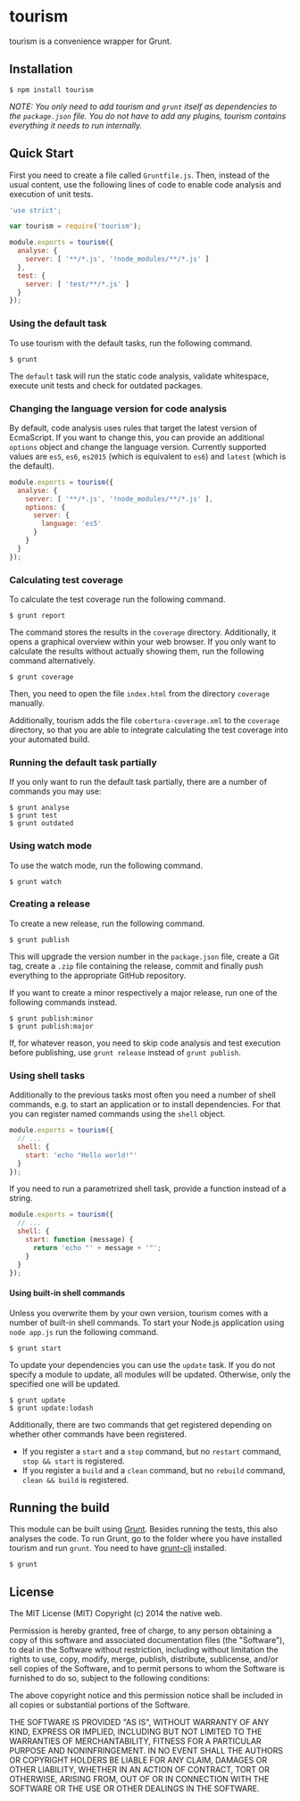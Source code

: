 # tourism

tourism is a convenience wrapper for Grunt.

## Installation

    $ npm install tourism

*NOTE: You only need to add tourism and `grunt` itself as dependencies to the `package.json` file. You do not have to add any plugins, tourism contains everything it needs to run internally.*

## Quick Start

First you need to create a file called `Gruntfile.js`. Then, instead of the usual content, use the following lines of code to enable code analysis and execution of unit tests.

```javascript
'use strict';

var tourism = require('tourism');

module.exports = tourism({
  analyse: {
    server: [ '**/*.js', '!node_modules/**/*.js' ]
  },
  test: {
    server: [ 'test/**/*.js' ]
  }
});
```

### Using the default task

To use tourism with the default tasks, run the following command.

    $ grunt

The `default` task will run the static code analysis, validate whitespace, execute unit tests and check for outdated packages.

### Changing the language version for code analysis

By default, code analysis uses rules that target the latest version of EcmaScript. If you want to change this, you can provide an additional `options` object and change the language version. Currently supported values are `es5`, `es6`, `es2015` (which is equivalent to `es6`) and `latest` (which is the default).

```javascript
module.exports = tourism({
  analyse: {
    server: [ '**/*.js', '!node_modules/**/*.js' ],
    options: {
      server: {
        language: 'es5'
      }
    }
  }
});
```

### Calculating test coverage

To calculate the test coverage run the following command.

    $ grunt report

The command stores the results in the `coverage` directory. Additionally, it opens a graphical overview within your web browser. If you only want to calculate the results without actually showing them, run the following command alternatively.

    $ grunt coverage

Then, you need to open the file `index.html` from the directory `coverage` manually.

Additionally, tourism adds the file `cobertura-coverage.xml` to the `coverage` directory, so that you are able to integrate calculating the test coverage into your automated build.

### Running the default task partially

If you only want to run the default task partially, there are a number of commands you may use:

    $ grunt analyse
    $ grunt test
    $ grunt outdated

### Using watch mode

To use the watch mode, run the following command.

    $ grunt watch

### Creating a release

To create a new release, run the following command.

    $ grunt publish

This will upgrade the version number in the `package.json` file, create a Git tag, create a `.zip` file containing the release, commit and finally push everything to the appropriate GitHub repository.

If you want to create a minor respectively a major release, run one of the following commands instead.

    $ grunt publish:minor
    $ grunt publish:major

If, for whatever reason, you need to skip code analysis and test execution before publishing, use `grunt release` instead of `grunt publish`.

### Using shell tasks

Additionally to the previous tasks most often you need a number of shell commands, e.g. to start an application or to install dependencies. For that you can register named commands using the `shell` object.

```javascript
module.exports = tourism({
  // ...
  shell: {
    start: 'echo "Hello world!"'
  }
});
```

If you need to run a parametrized shell task, provide a function instead of a string.

```javascript
module.exports = tourism({
  // ...
  shell: {
    start: function (message) {
      return 'echo "' + message + '"';
    }
  }
});
```

#### Using built-in shell commands

Unless you overwrite them by your own version, tourism comes with a number of built-in shell commands. To start your Node.js application using `node app.js` run the following command.

    $ grunt start

To update your dependencies you can use the `update` task. If you do not specify a module to update, all modules will be updated. Otherwise, only the specified one will be updated.

    $ grunt update
    $ grunt update:lodash

Additionally, there are two commands that get registered depending on whether other commands have been registered.

- If you register a `start` and a `stop` command, but no `restart` command, `stop && start` is registered.
- If you register a `build` and a `clean` command, but no `rebuild` command, `clean && build` is registered.

## Running the build

This module can be built using [Grunt](http://gruntjs.com/). Besides running the tests, this also analyses the code. To run Grunt, go to the folder where you have installed tourism and run `grunt`. You need to have [grunt-cli](https://github.com/gruntjs/grunt-cli) installed.

    $ grunt

## License

The MIT License (MIT)
Copyright (c) 2014 the native web.

Permission is hereby granted, free of charge, to any person obtaining a copy of this software and associated documentation files (the "Software"), to deal in the Software without restriction, including without limitation the rights to use, copy, modify, merge, publish, distribute, sublicense, and/or sell copies of the Software, and to permit persons to whom the Software is furnished to do so, subject to the following conditions:

The above copyright notice and this permission notice shall be included in all copies or substantial portions of the Software.

THE SOFTWARE IS PROVIDED "AS IS", WITHOUT WARRANTY OF ANY KIND, EXPRESS OR IMPLIED, INCLUDING BUT NOT LIMITED TO THE WARRANTIES OF MERCHANTABILITY, FITNESS FOR A PARTICULAR PURPOSE AND NONINFRINGEMENT. IN NO EVENT SHALL THE AUTHORS OR COPYRIGHT HOLDERS BE LIABLE FOR ANY CLAIM, DAMAGES OR OTHER LIABILITY, WHETHER IN AN ACTION OF CONTRACT, TORT OR OTHERWISE, ARISING FROM, OUT OF OR IN CONNECTION WITH THE SOFTWARE OR THE USE OR OTHER DEALINGS IN THE SOFTWARE.
